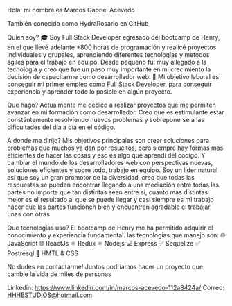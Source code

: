 Hola! mi nombre es Marcos Gabriel Acevedo

También conocido como HydraRosario en GitHub

Quien soy?
🎓 Soy Full Stack Developer egresado del bootcamp de Henry, en el que llevé adelante +800 horas de programación y realicé proyectos individuales y grupales, aprendiendo diferentes tecnologías y metodos ágiles para el trabajo en equipo. Desde pequeño fui muy allegado a la tecnología y creo que fue un paso muy importante en mi crecimiento la decisión de capacitarme como desarrollador web.
🔧 Mi objetivo laboral es conseguir mi primer empleo como Full Stack Developer, para conseguir experiencia y aprender todo lo posible en algún proyecto.

Que hago?
Actualmente me dedico a realizar proyectos que me permiten avanzar en mi formación como desarrollador. Creo que es estimulante estar constántemente resolviendo nuevos problemas y sobreponerse a las dificultades del día a día en el código.

A donde me dirijo?
Mis objetivos principales son crear soluciones para problemas que muchos ya dan por resueltos, pero siempre hay formas mas eficientes de hacer las cosas y eso es algo que aprendí del codigo. Y cambiar el mundo de los desarrolladores web con perspectivas nuevas, soluciones eficientes y sobre todo, trabajo en equipo. Soy un lider natural así que soy un gran promotor de la diversidad,  creo que todas las respuestas se pueden encontrar llegando a una mediación entre todas las partes no importa que tan distintas sean entre sí, cuanto mas distintas mejor es el resultado al que se puede llegar y casi siempre es mi trabajo hacer que las partes funcionen bien y encuentren agradable el trabajar unas con otras

Que tecnologías uso?
El bootcamp de Henry me ha permitido adquirir el conocimiento y experiencia fundamental. las tecnologías que manejo son:
🌐 JavaScript 🌐 ReactJs ⚛️ Redux ⚛️ Nodejs 💻 Express ✅ Sequelize ✅ Postresql 🎨 HMTL & CSS

No dudes en contactarme!
Juntos podríamos hacer un proyecto que cambie la vida de miles de personas

Linkedin: https://www.linkedin.com/in/marcos-acevedo-112a8424a/
Correo: HHHESTUDIOS@hotmail.com
